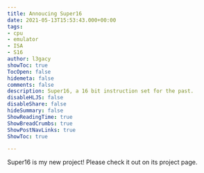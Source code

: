 ```yaml
---
title: Annoucing Super16
date: 2021-05-13T15:53:43.000+00:00
tags:
- cpu
- emulator
- ISA
- S16
author: l3gacy
showToc: true
TocOpen: false
hidemeta: false
comments: false
description: Super16, a 16 bit instruction set for the past.
disableHLJS: false
disableShare: false
hideSummary: false
ShowReadingTime: true
ShowBreadCrumbs: true
ShowPostNavLinks: true
ShowToc: true

---
```

Super16 is my new project! Please check it out on its project page.